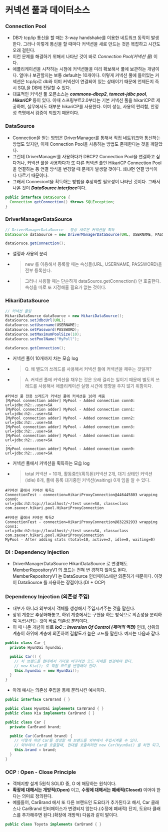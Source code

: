 # 커넥션 풀과 데이터소스

### Connection Pool
- DB가 tcp/ip 통신을 할 때는 3-way handshake를 이용한 네트워크 동작이 발생한다. 그러나 이렇게 통신을 할 때마다 커넥션을 새로 만드는 것은 복잡하고 시간도 오래 걸린다.
- 이런 문제를 해결하기 위해서 나타난 것이 바로 *Connection Pool(커넥션 풀)* 이다.
- 애플리케이션을 시작하는 시점에 커넥션들을 미리 확보해서 풀에 보관하는 개념이다. 얼마나 보관할지는 보통 default는 10개이다. 이렇게 커넥션 풀에 들어있는 커넥션은 tcp/ip로 db와 이미 커넥션이 연결되어 있는 상태이기 때문에 언제든지 즉시 SQL을 DB에 전달할 수 있다.
- 대표적인 커넥션 풀 오픈소스는 ***commons-dbcp2***, ***tomcat-jdbc pool***, ***HikariCP*** 등이 있다. 이때 스프링부트2.0부터는 기본 커넥션 풀을 hikariCP로 제공하며, 실무에서도 대부분 hikariCP를 사용한다. 이미 성능, 사용의 편리함, 안정성 측명에서 검증이 되었기 때문이다.

### DataSource
- Connection을 얻는 방법은 DriverManager를 통해서 직접 네트워크와 통신하는 방법도 있지만, 이제 Connection Pool을 사용하는 방법도 존재한다는 것을 깨달았다.
- 그런데 DriverManager를 사용하다가 DBCP2 Connection Pool을 연결하고 싶다거나, 커넥션 풀을 사용하다가 또 다른 커넥션 풀인 HikariCP Connection Pool을 연결하는 등 연결 방식을 변경할 때 문제가 발생할 것이다. 왜냐면 연결 방식이 다 다르기 때문이다.
- 그래서 Conneciont을 획득하는 방법을 추상화할 필요성이 나타난 것이다. 그래서 나온 것이 ***DataSource interface***이다.
```java
public interface DataSource {
  Connection getConnection() throws SQLException;
}
```

### DriverManagerDataSource
```java
// DriverManagerDataSource - 항상 새로운 커넥션을 획득
DataSource dataSource = new DriverManagerDataSource(URL, USERNAME, PASSWORD);

dataSoruce.getConnection();
```
- 설정과 사용의 분리
- > new 를 이용해서 등록할 때는 속성들(URL, USERNAME, PASSWORD)을 전부 등록한다.
- > 그러나 사용할 때는 단순하게 dataSource.getConnection() 만 호출한다. 속성을 따로 또 지정해줄 필요가 없는 것이다.

### HikariDataSource
```java
// 커넥션 풀링
HikariDataSource dataSource = new HikariDataSource();
dataSource.setJdbcUrl(URL);
dataSource.setUsername(USERNAME);
dataSource.setPassword(PASSWORD);
dataSource.setMaximumPoolSize(10);
dataSource.setPoolName("MyPoll");

dataSoruce.getConnection();
```
- 커넥션 풀이 10개까지 차는 모습 log
- > Q. 왜 별도의 쓰레드를 사용해서 커넥션 풀에 커넥션을 채우는 것일까?
- > A. 커넥션 풀에 커넥션을 채우는 것은 오래 걸리는 일이기 때문에 별도의 쓰레드를 사용해서 애플리케이션 실행 시간에 영향을 주지 않기 위함이다.
```log
#커넥션 풀 전용 쓰레드가 커넥션 풀에 커넥션을 10개 채움
[MyPool connection adder] MyPool - Added connection conn0: url=jdbc:h2:..user=SA
[MyPool connection adder] MyPool - Added connection conn1: url=jdbc:h2:..user=SA
[MyPool connection adder] MyPool - Added connection conn2: url=jdbc:h2:..user=SA
[MyPool connection adder] MyPool - Added connection conn3: url=jdbc:h2:..user=SA
[MyPool connection adder] MyPool - Added connection conn4: url=jdbc:h2:..user=SA
...
[MyPool connection adder] MyPool - Added connection conn9: url=jdbc:h2:..user=SA
```
- 커넥션 풀에서 커넥션을 획득하는 모습 log
- > total 커넥션 = 10개, 활동중인(획득된)커넥션 2개, 대기 상태인 커넥션(idle) 8개, 풀에 등록 대기중인 커넥션(waiting) 0개 임을 알 수 있다.
```log
#커넥션 풀에서 커넥션 획득1
ConnectionTest - connection=HikariProxyConnection@446445803 wrapping conn0:
url=jdbc:h2:tcp://localhost/~/test user=SA, class=class com.zaxxer.hikari.pool.HikariProxyConnection

#커넥션 풀에서 커넥션 획득2
ConnectionTest - connection=HikariProxyConnection@832292933 wrapping conn1:
url=jdbc:h2:tcp://localhost/~/test user=SA, class=class com.zaxxer.hikari.pool.HikariProxyConnection
MyPool - After adding stats (total=10, active=2, idle=8, waiting=0)
```

### DI : Dependency Injection
- DriverManagerDataSource HikariDataSource 로 변경해도 MemberRepositoryV1 의 코드는 전혀 변
경하지 않아도 된다. MemberRepositoryV1 는 DataSource 인터페이스에만 의존하기 때문이다. 이것이 DataSource 를 사용하는 장점이다.(DI + OCP)

### Dependency Injection (의존성 주입)
- 내부가 아니라 외부에서 객체를 생성해서 주입시켜주는 것을 말한다.
- 상위 계층은 추상화해놓고, 하위 계층에서는 구현을 하는 방식으로 의존성을 분리하여 독립시키는 것이 바로 의존성 분리이다.
- 이 때 나온 개념이 바로 ***IoC :: Inversion Of Control (제어의 역전)*** 인데, 상위의 계층이 하위에 계층에 의존하여 결합도가 높은 코드를 말한다. 예시는 다음과 같다.
```java
public class Car {
  private HyunDai hyundai;

  public Car() {
    // 차 브랜드를 현대에서 기아로 바꾸려면 코드 자체를 변경해야 한다.
    // new Kia(); 로 직접 코드를 변경해야 한다.
    this.hyundai = new HyunDai();
  }
}
```
- 아래 예시는 의존성 주입을 통해 분리시킨 예시이다.
```java
public interface CarBrand { }

public class HyunDai implements CarBrand { }
public class Kia implements CarBrand { }

public class Car {
  private CarBrand brand;

  public Car(CarBrand brand) {
    // 이렇게 하면 Car를 생성할 때 브랜드를 외부에서 주입시켜줄 수 있다.
    // 외부에서 Car를 호출할때, 현대를 호출하려면 new Car(HyunDai) 를 하면 되고, 기아를 호출하려면 new Car(Kia)를 하면 된다.
    this.brand = brand;
  }
}
```

### OCP : Open - Close Principle
- 객체지향 설계 5원칙 SOLID 중, O 에 해당하는 원칙이다.
- **확장에 대해서는 개방적(Open)** 이고, **수정에 대해서는 폐쇄적(Closed)** 이어야 한다는 의미로 정의된다.
- 예를들어, CarBrand 에서 또 다른 브랜드인 도요타가 추가된다고 해서, Car 클래스나 CarBrand 인터페이스가 변경되지 않는다.(수정에 폐쇄적) 단지, 도요타 클래스를 추가해주면 된다.(확장에 개방적) 다음과 같이 말이다.
```java
public class Toyota implements CarBrand { }
```
